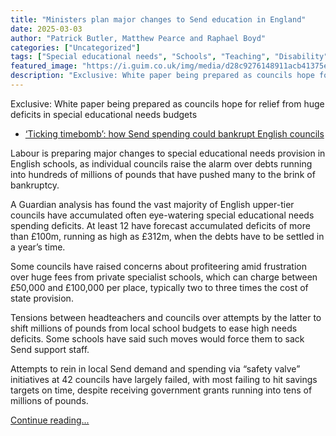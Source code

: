 ```yaml
---
title: "Ministers plan major changes to Send education in England"
date: 2025-03-03
author: "Patrick Butler, Matthew Pearce and Raphael Boyd"
categories: ["Uncategorized"]
tags: ["Special educational needs", "Schools", "Teaching", "Disability", "Local government", "Politics", "Education", "Society", "UK news", "England", "Children", "Autism", "Attention deficit hyperactivity disorder"]
featured_image: "https://i.guim.co.uk/img/media/d28c9276148911acb41375e2c52fe95c27a6644e/0_197_4256_2554/master/4256.jpg?width=140&quality=85&auto=format&fit=max&s=151a5af5a31c6fbcbbeb51dd61556a05"
description: "Exclusive: White paper being prepared as councils hope for relief from huge deficits in special educational needs budgets‘Ticking timebomb’: how Send spending c..."
---
```


Exclusive: White paper being prepared as councils hope for relief from huge deficits in special educational needs budgets

  * [‘Ticking timebomb’: how Send spending could bankrupt English councils](https://www.theguardian.com/uk-news/2025/mar/03/a-ticking-time-bomb-the-neglected-crisis-of-send-education-in-england)



Labour is preparing major changes to special educational needs provision in English schools, as individual councils raise the alarm over debts running into hundreds of millions of pounds that have pushed many to the brink of bankruptcy.

A Guardian analysis has found the vast majority of English upper-tier councils have accumulated often eye-watering special educational needs spending deficits. At least 12 have forecast accumulated deficits of more than £100m, running as high as £312m, when the debts have to be settled in a year’s time.

Some councils have raised concerns about profiteering amid frustration over huge fees from private specialist schools, which can charge between £50,000 and £100,000 per place, typically two to three times the cost of state provision.

Tensions between headteachers and councils over attempts by the latter to shift millions of pounds from local school budgets to ease high needs deficits. Some schools have said such moves would force them to sack Send support staff.

Attempts to rein in local Send demand and spending via “safety valve” initiatives at 42 councils have largely failed, with most failing to hit savings targets on time, despite receiving government grants running into tens of millions of pounds.

[Continue reading...](https://www.theguardian.com/education/2025/mar/03/ministers-plan-major-changes-to-send-education-in-england)

